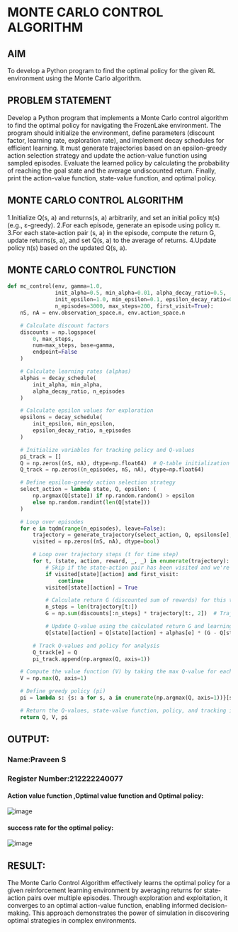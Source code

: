 # MONTE CARLO CONTROL ALGORITHM

## AIM
To develop a Python program to find the optimal policy for the given RL environment using the Monte Carlo algorithm.

## PROBLEM STATEMENT
Develop a Python program that implements a Monte Carlo control algorithm to find the optimal policy for navigating the FrozenLake environment. The program should initialize the environment, define parameters (discount factor, learning rate, exploration rate), and implement decay schedules for efficient learning. It must generate trajectories based on an epsilon-greedy action selection strategy and update the action-value function using sampled episodes. Evaluate the learned policy by calculating the probability of reaching the goal state and the average undiscounted return. Finally, print the action-value function, state-value function, and optimal policy.

## MONTE CARLO CONTROL ALGORITHM

1.Initialize Q(s, a) and returns(s, a) arbitrarily, and set an initial policy π(s) (e.g., ε-greedy).
2.For each episode, generate an episode using policy π.
3.For each state-action pair (s, a) in the episode, compute the return G, update returns(s, a), and set Q(s, a) to the average of returns.
4.Update policy π(s) based on the updated Q(s, a).

## MONTE CARLO CONTROL FUNCTION
```py
def mc_control(env, gamma=1.0,
               init_alpha=0.5, min_alpha=0.01, alpha_decay_ratio=0.5,
               init_epsilon=1.0, min_epsilon=0.1, epsilon_decay_ratio=0.9,
               n_episodes=3000, max_steps=200, first_visit=True):
    nS, nA = env.observation_space.n, env.action_space.n

    # Calculate discount factors
    discounts = np.logspace(
        0, max_steps,
        num=max_steps, base=gamma,
        endpoint=False
    )

    # Calculate learning rates (alphas)
    alphas = decay_schedule(
        init_alpha, min_alpha,
        alpha_decay_ratio, n_episodes
    )

    # Calculate epsilon values for exploration
    epsilons = decay_schedule(
        init_epsilon, min_epsilon,
        epsilon_decay_ratio, n_episodes
    )

    # Initialize variables for tracking policy and Q-values
    pi_track = []
    Q = np.zeros((nS, nA), dtype=np.float64)  # Q-table initialization
    Q_track = np.zeros((n_episodes, nS, nA), dtype=np.float64)

    # Define epsilon-greedy action selection strategy
    select_action = lambda state, Q, epsilon: (
        np.argmax(Q[state]) if np.random.random() > epsilon
        else np.random.randint(len(Q[state]))
    )

    # Loop over episodes
    for e in tqdm(range(n_episodes), leave=False):
        trajectory = generate_trajectory(select_action, Q, epsilons[e], env, max_steps)
        visited = np.zeros((nS, nA), dtype=bool)

        # Loop over trajectory steps (t for time step)
        for t, (state, action, reward, _, _) in enumerate(trajectory):
            # Skip if the state-action pair has been visited and we're using first-visit method
            if visited[state][action] and first_visit:
                continue
            visited[state][action] = True

            # Calculate return G (discounted sum of rewards) for this trajectory
            n_steps = len(trajectory[t:])
            G = np.sum(discounts[:n_steps] * trajectory[t:, 2])  # Trajectory[:, 2] is the rewards

            # Update Q-value using the calculated return G and learning rate (alpha)
            Q[state][action] = Q[state][action] + alphas[e] * (G - Q[state][action])

        # Track Q-values and policy for analysis
        Q_track[e] = Q
        pi_track.append(np.argmax(Q, axis=1))

    # Compute the value function (V) by taking the max Q-value for each state
    V = np.max(Q, axis=1)

    # Define greedy policy (pi)
    pi = lambda s: {s: a for s, a in enumerate(np.argmax(Q, axis=1))}[s]

    # Return the Q-values, state-value function, policy, and tracking information
    return Q, V, pi

```

## OUTPUT:
### Name:Praveen S
### Register Number:212222240077
#### Action value function ,Optimal value function and Optimal policy:
![image](https://github.com/user-attachments/assets/3fe34709-3159-4e81-9020-39d49ecf8713)

#### success rate for the optimal policy:
![image](https://github.com/user-attachments/assets/55b44818-9dd4-4974-94c9-2c61e8550b11)


## RESULT:
The Monte Carlo Control Algorithm effectively learns the optimal policy for a given reinforcement learning environment by averaging returns for state-action pairs over multiple episodes. Through exploration and exploitation, it converges to an optimal action-value function, enabling informed decision-making. This approach demonstrates the power of simulation in discovering optimal strategies in complex environments.
